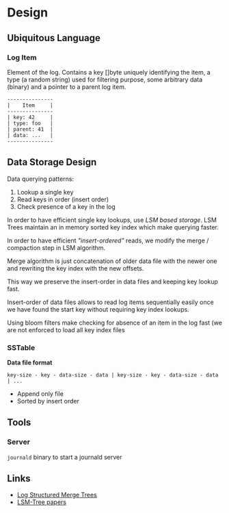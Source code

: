 # Design

## Ubiquitous Language

### Log Item

Element of the log. Contains a key []byte uniquely identifying the item, a type (a random
string) used for filtering purpose, some arbitrary data (binary) and a pointer
to a parent log item.

```
---------------
|    Item     |
---------------
| key: 42     |
| type: foo   |
| parent: 41  |
| data: ...   |
---------------
```

## Data Storage Design

Data querying patterns:

1. Lookup a single key
2. Read keys in order (insert order)
3. Check presence of a key in the log

In order to have efficient single key lookups, use _LSM based storage_. LSM Trees
maintain an in memory sorted key index which make querying faster.

In order to have efficient _"insert-ordered"_ reads, we modify the merge /
compaction step in LSM algorithm.

Merge algorithm is just concatenation of older data file with the newer one and
rewriting the key index with the new offsets.

This way we preserve the insert-order in data files and keeping key lookup fast.

Insert-order of data files allows to read log items sequentially easily once we
have found the start key without requiring key index lookups.

Using bloom filters make checking for absence of an item in the log fast (we are
not enforced to load all key index files

### SSTable

**Data file format**

```
key-size - key - data-size - data | key-size - key - data-size - data | ...
```

- Append only file
- Sorted by insert order

## Tools

### Server

`journald` binary to start a journald server

## Links

- [Log Structured Merge Trees](http://www.benstopford.com/2015/02/14/log-structured-merge-trees/)
- [LSM-Tree papers](http://www.cs.umb.edu/~poneil/lsmtree.pdf)

